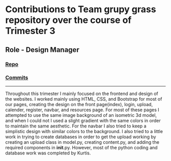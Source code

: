 # Contributions to Team grupy grass repository over the course of Trimester 3

## Role - Design Manager
### [Repo](https://github.com/NinjaBreadLord/grup-grass)
### [Commits](https://github.com/NinjaBreadLord/grup-grass/commits?author=NinjaBreadLord)

---

Throughout this trimester I mainly focused on the frontend and design of the websites. I worked mainly using HTML, CSS, and Bootstrap for most of our pages, creating the design on the front page(index), login, upload, calender, register, navbar, and resources page. For most of these pages I attempted to use the same image background of an isometric 3d model, and when I could not I used a slight gradient with the same colors in order to maintain the same aesthetic. For the navbar I also tried to keep a simplistic design with similar colors to the background. I also tried to a little work in trying to create databases in order to get the upload working by creating an upload class in model.py, creating content.py, and adding the required components in __init__.py. However, most of the python coding and database work was completed by Kurtis. 
